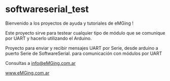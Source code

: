 # softwareserial_test

Bienvenido a los proyectos de ayuda y tutoriales de eMGing !

Este proyecto sirve para testear cualquier tipo de módulo que se comunique por UART y hacerlo utilizando el Arduino.

Proyecto para enviar y recibir mensajes UART por Serie, desde arduino a puerto Serie de SoftwareSerial. para comunicación con módulos por UART


Consultas a info@eMGing.com.ar

www.eMGing.com.ar
